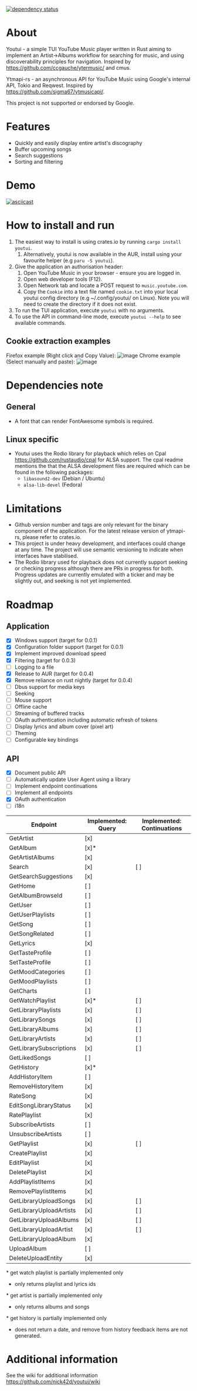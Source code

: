 [![dependency status](https://deps.rs/repo/github/nick42d/youtui/status.svg)](https://deps.rs/repo/github/nick42d/youtui)
# About
Youtui - a simple TUI YouTube Music player written in Rust aiming to implement an Artist->Albums workflow for searching for music, and using discoverability principles for navigation. Inspired by https://github.com/ccgauche/ytermusic/ and cmus.

Ytmapi-rs - an asynchronous API for YouTube Music using Google's internal API, Tokio and Reqwest. Inspired by https://github.com/sigma67/ytmusicapi/.

This project is not supported or endorsed by Google.
# Features
- Quickly and easily display entire artist's discography
- Buffer upcoming songs
- Search suggestions
- Sorting and filtering
# Demo
[![asciicast](https://asciinema.org/a/qP9t8RKLNnja9LmqEuNIGWMCJ.svg)](https://asciinema.org/a/qP9t8RKLNnja9LmqEuNIGWMCJ)
# How to install and run
1. The easiest way to install is using crates.io by running `cargo install youtui`.
    1. Alternatively, youtui is now available in the AUR, install using your favourite helper (e.g `paru -S youtui`).
1. Give the application an authorisation header:
    1. Open YouTube Music in your browser - ensure you are logged in.
    1. Open web developer tools (F12).
    1. Open Network tab and locate a POST request to `music.youtube.com`.
    1. Copy the `Cookie` into a text file named `cookie.txt` into your local youtui config directory (e.g ~/.config/youtui/ on Linux). Note you will need to create the directory if it does not exist.
1. To run the TUI application, execute `youtui` with no arguments.
1. To use the API in command-line mode, execute `youtui --help` to see available commands.
## Cookie extraction examples
Firefox example (Right click and Copy Value):
![image](https://github.com/nick42d/youtui/assets/133559267/c7fda32c-10bc-4ebe-b18e-ee17c13f6bd0)
Chrome example (Select manually and paste):
![image](https://github.com/nick42d/youtui/assets/133559267/bd2ec37b-1a78-490f-b313-694145bb4854)
# Dependencies note
## General
- A font that can render FontAwesome symbols is required.
## Linux specific
- Youtui uses the Rodio library for playback which relies on Cpal https://github.com/rustaudio/cpal for ALSA support. The cpal readme mentions the that the ALSA development files are required which can be found in the following packages:
  - `libasound2-dev` (Debian / Ubuntu)
  - `alsa-lib-devel` (Fedora)
# Limitations
- Github version number and tags are only relevant for the binary component of the application. For the latest release version of ytmapi-rs, please refer to crates.io.
- This project is under heavy development, and interfaces could change at any time. The project will use semantic versioning to indicate when interfaces have stabilised.
- The Rodio library used for playback does not currently support seeking or checking progress although there are PRs in progress for both. Progress updates are currently emulated with a ticker and may be slightly out, and seeking is not yet implemented.
# Roadmap
## Application
- [x] Windows support (target for 0.0.1)
- [x] Configuration folder support (target for 0.0.1)
- [x] Implement improved download speed
- [x] Filtering (target for 0.0.3)
- [ ] Logging to a file
- [x] Release to AUR (target for 0.0.4)
- [x] Remove reliance on rust nightly (target for 0.0.4)
- [ ] Dbus support for media keys
- [ ] Seeking
- [ ] Mouse support
- [ ] Offline cache
- [ ] Streaming of buffered tracks
- [ ] OAuth authentication including automatic refresh of tokens
- [ ] Display lyrics and album cover (pixel art)
- [ ] Theming
- [ ] Configurable key bindings
## API
- [x] Document public API
- [ ] Automatically update User Agent using a library
- [ ] Implement endpoint continuations
- [ ] Implement all endpoints
- [x] OAuth authentication
- [ ] i18n

|Endpoint | Implemented: Query | Implemented: Continuations |
|--- | --- | --- |
|GetArtist | [x] ||
|GetAlbum | [x]* ||
|GetArtistAlbums | [x] ||
|Search | [x] |[ ]|
|GetSearchSuggestions|[x]||
|GetHome|[ ]||
|GetAlbumBrowseId|[ ]||
|GetUser|[ ]||
|GetUserPlaylists|[ ]||
|GetSong|[ ]||
|GetSongRelated|[ ]||
|GetLyrics|[x]||
|GetTasteProfile|[ ]||
|SetTasteProfile|[ ]||
|GetMoodCategories|[ ]||
|GetMoodPlaylists|[ ]||
|GetCharts|[ ]||
|GetWatchPlaylist|[x]\*|[ ]|
|GetLibraryPlaylists|[x]|[ ]|
|GetLibrarySongs|[x]|[ ]|
|GetLibraryAlbums|[x]|[ ]|
|GetLibraryArtists|[x]|[ ]|
|GetLibrarySubscriptions|[x]|[ ]|
|GetLikedSongs|[ ]||
|GetHistory|[x]*||
|AddHistoryItem|[ ]||
|RemoveHistoryItem|[x]||
|RateSong|[x]||
|EditSongLibraryStatus|[x]||
|RatePlaylist|[x]||
|SubscribeArtists|[ ]||
|UnsubscribeArtists|[ ]||
|GetPlaylist|[x]|[ ]|
|CreatePlaylist|[x]||
|EditPlaylist|[x]||
|DeletePlaylist|[x]||
|AddPlaylistItems|[x]||
|RemovePlaylistItems|[x]||
|GetLibraryUploadSongs|[x]|[ ]|
|GetLibraryUploadArtists|[x]|[ ]|
|GetLibraryUploadAlbums|[x]|[ ]|
|GetLibraryUploadArtist|[x]|[ ]|
|GetLibraryUploadAlbum|[x]||
|UploadAlbum|[ ]||
|DeleteUploadEntity|[x]||

\* get watch playlist is partially implemented only
- only returns playlist and lyrics ids

\* get artist is partially implemented only
- only returns albums and songs

\* get history is partially implemented only
- does not return a date, and remove from history feedback items are not generated.

# Additional information
See the wiki for additional information
https://github.com/nick42d/youtui/wiki
